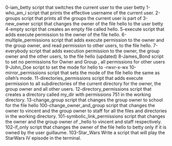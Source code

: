 0-iam_betty script that switches the current user to the user betty
1-who_am_i script that prints the effective username of the current user.
2-groups script that prints all the groups the current user is part of
3-new_owner script that changes the owner of the file hello to the user betty
4-empty script that creates an empty file called hello.
5-execute script that adds execute permission to the owner of the file hello.
6-multiple_permissions script that adds execute permission to the owner and the group owner, and read permission to other users, to the file hello.
7-everybody script that adds execution permission to the owner, the group owner and the other users, to the file hello (updated)
8-James_Bond script to set no permissions for Owner and Group , all permissions for other users
9-John_Doe script to set the mode for hello to -rwxr-x-wx
10-mirror_permissions script that sets the mode of the file hello the same as olleh’s mode.
11-directories_permissions script that adds execute permission to all subdirectories of the current directory for the owner, the group owner and all other users. 
12-directory_permissions script that creates a directory called my_dir with permissions 751 in the working directory.
13-change_group script that changes the group owner to school for the file hello
100-change_owner_and_group script that changes the owner to vincent and the group owner to staff for all the files and directories in the working directory.
101-symbolic_link_permissions script that changes the owner and the group owner of _hello to vincent and staff respectively.
102-if_only script that changes the owner of the file hello to betty only if it is owned by the user guillaume.
103-Star_Wars Write a script that will play the StarWars IV episode in the terminal.

